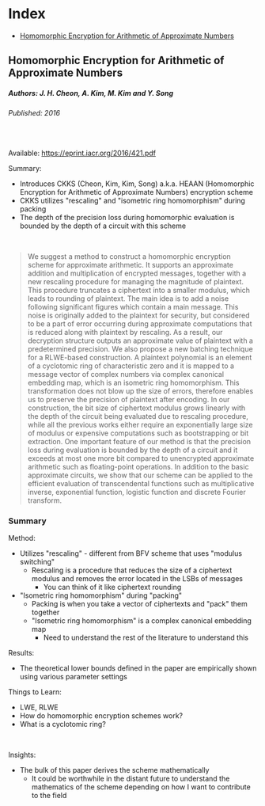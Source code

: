 # Index
- [Homomorphic Encryption for Arithmetic of Approximate Numbers](#homomorphic-encryption-for-arithmetic-of-approximate-numbers)

## Homomorphic Encryption for Arithmetic of Approximate Numbers
##### Authors: J. H. Cheon, A. Kim, M. Kim and Y. Song
###### Published: 2016

<br />

Available: https://eprint.iacr.org/2016/421.pdf<br />

Summary:  
- Introduces CKKS (Cheon, Kim, Kim, Song) a.k.a. HEAAN (Homomorphic Encryption for Arithmetic of Approximate Numbers) encryption scheme
- CKKS utilizes "rescaling" and "isometric ring homomorphism" during packing
- The depth of the precision loss during homomorphic evaluation is bounded by the depth of a circuit with this scheme

<br />

> We suggest a method to construct a homomorphic encryption scheme for approximate arithmetic. It supports an approximate addition and multiplication of encrypted messages,
together with a new rescaling procedure for managing the magnitude of plaintext. This procedure truncates a ciphertext into a smaller modulus, which leads to rounding of plaintext. The
main idea is to add a noise following significant figures which contain a main message. This noise
is originally added to the plaintext for security, but considered to be a part of error occurring
during approximate computations that is reduced along with plaintext by rescaling. As a result, our decryption structure outputs an approximate value of plaintext with a predetermined
precision.
We also propose a new batching technique for a RLWE-based construction. A plaintext polynomial is an element of a cyclotomic ring of characteristic zero and it is mapped to a message
vector of complex numbers via complex canonical embedding map, which is an isometric ring
homomorphism. This transformation does not blow up the size of errors, therefore enables us
to preserve the precision of plaintext after encoding.
In our construction, the bit size of ciphertext modulus grows linearly with the depth of the
circuit being evaluated due to rescaling procedure, while all the previous works either require
an exponentially large size of modulus or expensive computations such as bootstrapping or bit
extraction. One important feature of our method is that the precision loss during evaluation is
bounded by the depth of a circuit and it exceeds at most one more bit compared to unencrypted
approximate arithmetic such as floating-point operations. In addition to the basic approximate
circuits, we show that our scheme can be applied to the efficient evaluation of transcendental
functions such as multiplicative inverse, exponential function, logistic function and discrete
Fourier transform.

### Summary
Method:
- Utilizes "rescaling" - different from BFV scheme that uses "modulus switching"
    - Rescaling is a procedure that reduces the size of a ciphertext modulus and removes the error located in the LSBs of messages
        - You can think of it like ciphertext rounding
- "Isometric ring homomorphism" during "packing"
    - Packing is when you take a vector of ciphertexts and "pack" them together
    - "Isometric ring homomorphism" is a complex canonical embedding map
        - Need to understand the rest of the literature to understand this

Results:
- The theoretical lower bounds defined in the paper are empirically shown using various parameter settings

Things to Learn:
- LWE, RLWE
- How do homomorphic encryption schemes work?
- What is a cyclotomic ring?

<br />

Insights:
- The bulk of this paper derives the scheme mathematically
    - It could be worthwhile in the distant future to understand the mathematics of the scheme depending on how I want to contribute to the field
